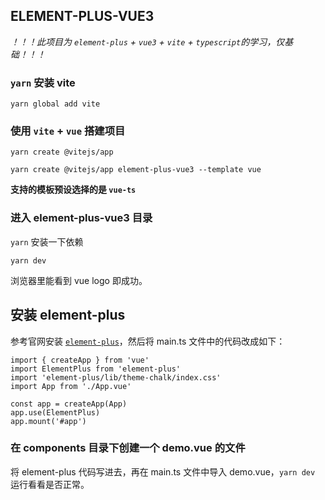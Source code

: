 ## ELEMENT-PLUS-VUE3  

*！！！此项目为 `element-plus` + `vue3` + `vite` + `typescript`的学习，仅基础！！！*  

### `yarn` 安装 vite  

```
yarn global add vite
```

### 使用 `vite` + `vue` 搭建项目  

``` 
yarn create @vitejs/app
```  

```
yarn create @vitejs/app element-plus-vue3 --template vue
```

__支持的模板预设选择的是 `vue-ts`__  

### 进入 element-plus-vue3 目录  

`yarn` 安装一下依赖  

```
yarn dev
```

浏览器里能看到 vue logo 即成功。

## 安装 element-plus  

参考官网安装 [`element-plus`](https://element-plus.org/#/zh-CN/component/installation#npm-an-zhuang)，然后将 main.ts 文件中的代码改成如下：  

```
import { createApp } from 'vue'
import ElementPlus from 'element-plus'
import 'element-plus/lib/theme-chalk/index.css'
import App from './App.vue'

const app = createApp(App)
app.use(ElementPlus)
app.mount('#app')
```

### 在 components 目录下创建一个 demo.vue 的文件  

将 element-plus 代码写进去，再在 main.ts 文件中导入 demo.vue，`yarn dev` 运行看看是否正常。